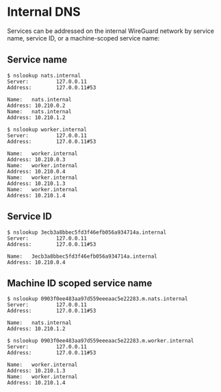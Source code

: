 # Internal DNS

Services can be addressed on the internal WireGuard network by service name, service ID, or a machine-scoped service name:

## Service name
```
$ nslookup nats.internal
Server:         127.0.0.11
Address:        127.0.0.11#53

Name:   nats.internal
Address: 10.210.0.2
Name:   nats.internal
Address: 10.210.1.2
```

```
$ nslookup worker.internal
Server:         127.0.0.11
Address:        127.0.0.11#53

Name:   worker.internal
Address: 10.210.0.3
Name:   worker.internal
Address: 10.210.0.4
Name:   worker.internal
Address: 10.210.1.3
Name:   worker.internal
Address: 10.210.1.4
```

## Service ID
```
$ nslookup 3ecb3a8bbec5fd3f46efb056a934714a.internal
Server:         127.0.0.11
Address:        127.0.0.11#53

Name:   3ecb3a8bbec5fd3f46efb056a934714a.internal
Address: 10.210.0.4
```

## Machine ID scoped service name
```
$ nslookup 0903f0ee483aa97d559eeeaac5e22283.m.nats.internal
Server:         127.0.0.11
Address:        127.0.0.11#53

Name:   nats.internal
Address: 10.210.1.2
```

```
$ nslookup 0903f0ee483aa97d559eeeaac5e22283.m.worker.internal
Server:         127.0.0.11
Address:        127.0.0.11#53

Name:   worker.internal
Address: 10.210.1.3
Name:   worker.internal
Address: 10.210.1.4
```
